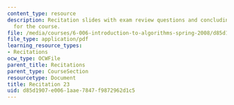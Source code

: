 ```yaml
---
content_type: resource
description: Recitation slides with exam review questions and concluding discussion
  for the course.
file: /media/courses/6-006-introduction-to-algorithms-spring-2008/d85d1907e0061aae7847f9872962d1c5_recitation23.pdf
file_type: application/pdf
learning_resource_types:
- Recitations
ocw_type: OCWFile
parent_title: Recitations
parent_type: CourseSection
resourcetype: Document
title: Recitation 23
uid: d85d1907-e006-1aae-7847-f9872962d1c5
---
```


